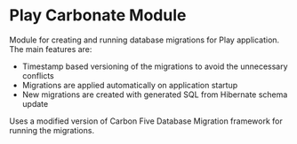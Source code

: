 Play Carbonate Module
====================

Module for creating and running database migrations for Play application. The main features are:
* Timestamp based versioning of the migrations to avoid the unnecessary conflicts
* Migrations are applied automatically on application startup
* New migrations are created with generated SQL from Hibernate schema update

Uses a modified version of Carbon Five Database Migration framework for running the migrations.



